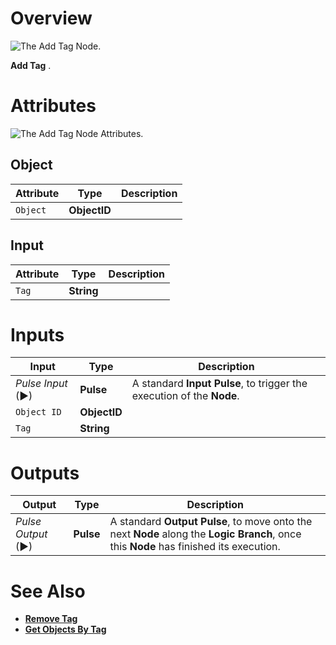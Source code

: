 # Overview

![The Add Tag Node.]()

**Add Tag** .

# Attributes

![The Add Tag Node Attributes.]()

## Object

|Attribute|Type|Description|
|---|---|---|
|`Object`| **ObjectID** | |

## Input

|Attribute|Type|Description|
|---|---|---|
| `Tag` | **String** | |

# Inputs

|Input|Type|Description|
|---|---|---|
|*Pulse Input* (►)|**Pulse**|A standard **Input Pulse**, to trigger the execution of the **Node**.|
| `Object ID` | **ObjectID** | |
| `Tag` | **String** | |

# Outputs

|Output|Type|Description|
|---|---|---|
|*Pulse Output* (►)|**Pulse**|A standard **Output Pulse**, to move onto the next **Node** along the **Logic Branch**, once this **Node** has finished its execution.|

# See Also

* [**Remove Tag**](remove-tag.md)
* [**Get Objects By Tag**](get-objects-by-tag.md)



